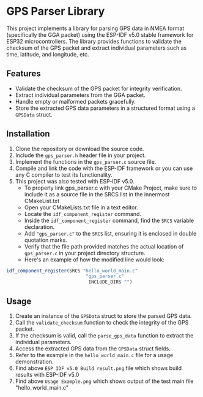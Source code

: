 # GPS Parser Library

This project implements a library for parsing GPS data in NMEA format (specifically the GGA packet) using the ESP-IDF v5.0 stable framework for ESP32 microcontrollers. The library provides functions to validate the checksum of the GPS packet and extract individual parameters such as time, latitude, and longitude, etc.

## Features

- Validate the checksum of the GPS packet for integrity verification.
- Extract individual parameters from the GGA packet.
- Handle empty or malformed packets gracefully.
- Store the extracted GPS data parameters in a structured format using a `GPSData` struct.

## Installation

1. Clone the repository or download the source code.
2. Include the `gps_parser.h` header file in your project.
3. Implement the functions in the `gps_parser.c` source file.
4. Compile and link the code with the ESP-IDF framework or you can use any C compiler to test its functionality.
5. This project was also tested with ESP-IDF v5.0.
   - To properly link gps_parser.c with your CMake Project, make sure to include it as a source file in the SRCS list in the innermost CMakeList.txt
   - Open your CMakeLists.txt file in a text editor.
   - Locate the `idf_component_register` command.
   - Inside the `idf_component_register` command, find the `SRCS` variable declaration.
   - Add `"gps_parser.c"` to the `SRCS` list, ensuring it is enclosed in double quotation marks.
   - Verify that the file path provided matches the actual location of `gps_parser.c` in your project directory structure.
   - Here's an example of how the modified line would look:
```cmake
idf_component_register(SRCS "hello_world_main.c"
                             "gps_parser.c"
                              INCLUDE_DIRS "")
 ```   
## Usage

1. Create an instance of the `GPSData` struct to store the parsed GPS data.
2. Call the `validate_checksum` function to check the integrity of the GPS packet.
3. If the checksum is valid, call the `parse_gps_data` function to extract the individual parameters.
4. Access the extracted GPS data from the `GPSData` struct fields.
5. Refer to the example in the `hello_world_main.c` file for a usage demonstration.
6. Find above `ESP IDF v5.0 Build result.png` file which shows build results with ESP-IDF v5.0
7. Find above `Usage Example.png` which shows output of the test main file "hello_world_main.c" 



